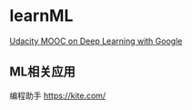 # learnML

[Udacity MOOC on Deep Learning with Google][udacity-deep-learning]


ML相关应用
-------------
编程助手
https://kite.com/


[udacity-deep-learning]: https://www.udacity.com/course/deep-learning--ud730
